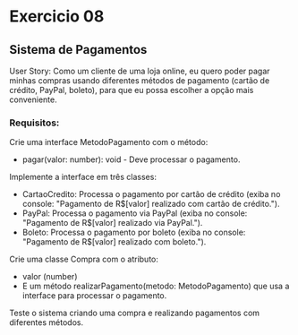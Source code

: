 # Exercicio 08
## Sistema de Pagamentos
User Story:
Como um cliente de uma loja online, eu quero poder pagar minhas compras usando diferentes métodos de pagamento (cartão de crédito, PayPal, boleto), para que eu possa escolher a opção mais conveniente.

### Requisitos:
Crie uma interface MetodoPagamento com o método:
- pagar(valor: number): void - Deve processar o pagamento.

Implemente a interface em três classes:
- CartaoCredito: Processa o pagamento por cartão de crédito (exiba no console: "Pagamento de R$[valor] realizado com cartão de crédito.").
- PayPal: Processa o pagamento via PayPal (exiba no console: "Pagamento de R$[valor] realizado via PayPal.").
- Boleto: Processa o pagamento por boleto (exiba no console: "Pagamento de R$[valor] realizado com boleto.").

Crie uma classe Compra com o atributo:
- valor (number)
- E um método realizarPagamento(metodo: MetodoPagamento) que usa a interface para processar o pagamento.

Teste o sistema criando uma compra e realizando pagamentos com diferentes métodos.
